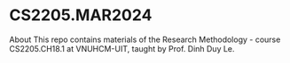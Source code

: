 # CS2205.MAR2024
About This repo contains materials of the Research Methodology - course CS2205.CH18.1 at VNUHCM-UIT, taught by Prof. Dinh Duy Le.
